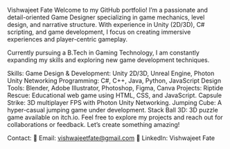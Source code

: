 Vishwajeet Fate
Welcome to my GitHub portfolio! I’m a passionate and detail-oriented Game Designer specializing in game mechanics, level design, and narrative structure. With experience in Unity (2D/3D), C# scripting, and game development, I focus on creating immersive experiences and player-centric gameplay.

Currently pursuing a B.Tech in Gaming Technology, I am constantly expanding my skills and exploring new game development techniques.

Skills:
Game Design & Development: Unity 2D/3D, Unreal Engine, Photon Unity Networking
Programming: C#, C++, Java, Python, JavaScript
Design Tools: Blender, Adobe Illustrator, Photoshop, Figma, Canva
Projects:
Riptide Rescue: Educational web game using HTML, CSS, and JavaScript.
Capsule Strike: 3D multiplayer FPS with Photon Unity Networking.
Jumping Cube: A hyper-casual jumping game under development.
Stack Ball 3D: 3D puzzle game available on itch.io.
Feel free to explore my projects and reach out for collaborations or feedback. Let’s create something amazing!

Contact:
📧 Email: vishwajeetfate@gmail.com
🔗 LinkedIn: Vishwajeet Fate
